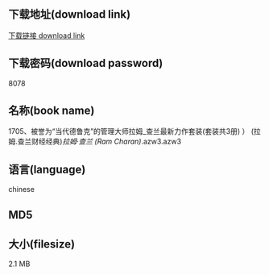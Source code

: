 ## 下载地址(download link)
[下载链接 download link](https://tutu365.netlify.app/?s=1705%E3%80%81%E8%A2%AB%E8%AA%89%E4%B8%BA%E2%80%9C%E5%BD%93%E4%BB%A3%E5%BE%B7%E9%B2%81%E5%85%8B%E2%80%9D%E7%9A%84%E7%AE%A1%E7%90%86%E5%A4%A7%E5%B8%88%E6%8B%89%E5%A7%86_%E6%9F%A5%E5%85%B0%E6%9C%80%E6%96%B0%E5%8A%9B%E4%BD%9C%E5%A5%97%E8%A3%85%28%E5%A5%97%E8%A3%85%E5%85%B13%E5%86%8C%29+%EF%BC%89+%28%E6%8B%89%E5%A7%86.%E6%9F%A5%E5%85%B0%E8%B4%A2%E7%BB%8F%E7%BB%8F%E5%85%B8%29_%E6%8B%89%E5%A7%86%C2%B7%E6%9F%A5%E5%85%B0+%28Ram+Charan%29_.azw3)

## 下载密码(download password)
8078

## 名称(book name)
1705、被誉为“当代德鲁克”的管理大师拉姆_查兰最新力作套装(套装共3册) ） (拉姆.查兰财经经典)_拉姆·查兰 (Ram Charan)_.azw3.azw3

## 语言(language)
chinese

## MD5


## 大小(filesize)
2.1 MB
